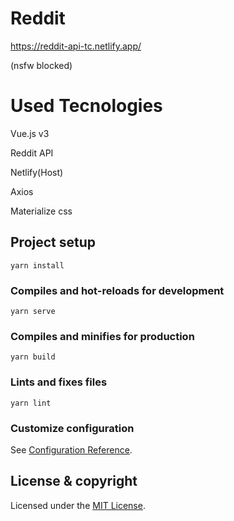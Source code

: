 # Reddit
https://reddit-api-tc.netlify.app/

(nsfw blocked)
# Used Tecnologies
Vue.js v3

Reddit API

Netlify(Host)

Axios

Materialize css

## Project setup
```
yarn install
```

### Compiles and hot-reloads for development
```
yarn serve
```

### Compiles and minifies for production
```
yarn build
```

### Lints and fixes files
```
yarn lint
```

### Customize configuration
See [Configuration Reference](https://cli.vuejs.org/config/).

## License & copyright

Licensed under the [MIT License](LICENSE).